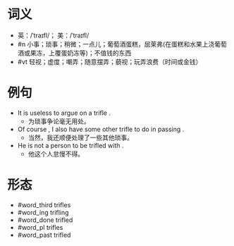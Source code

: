 # 词义
- 英：/ˈtraɪfl/； 美：/ˈtraɪfl/
- #n 小事；琐事；稍微；一点儿；葡萄酒蛋糕，屈莱弗(在蛋糕和水果上浇葡萄酒或果冻，上覆蛋奶冻等)；不值钱的东西
- #vt 轻视；虚度；嘲弄；随意摆弄；藐视；玩弄浪费（时间或金钱）
# 例句
- It is useless to argue on a trifle .
	- 为琐事争论毫无用处。
- Of course , I also have some other trifle to do in passing .
	- 当然，我还顺便处理了一些其他琐事。
- He is not a person to be trifled with .
	- 他这个人怠慢不得。
# 形态
- #word_third trifles
- #word_ing trifling
- #word_done trifled
- #word_pl trifles
- #word_past trifled

